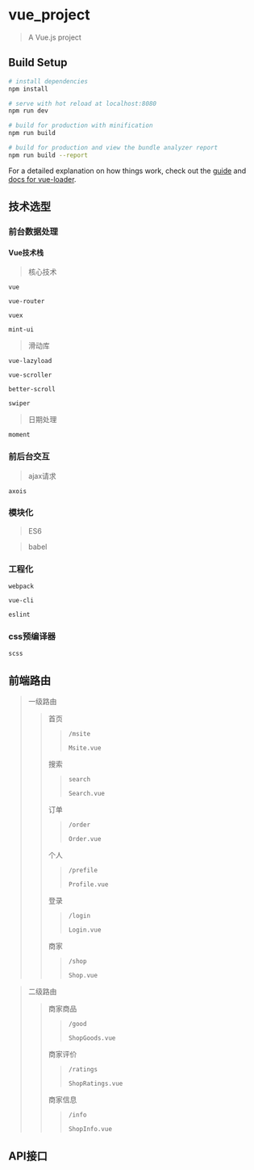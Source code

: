 # vue_project

> A Vue.js project

## Build Setup

``` bash
# install dependencies
npm install

# serve with hot reload at localhost:8080
npm run dev

# build for production with minification
npm run build

# build for production and view the bundle analyzer report
npm run build --report
```

For a detailed explanation on how things work, check out the [guide](http://vuejs-templates.github.io/webpack/) and [docs for vue-loader](http://vuejs.github.io/vue-loader).

## 技术选型

### 前台数据处理

#### Vue技术栈

> 核心技术

`vue`

`vue-router`

`vuex`

`mint-ui`

> 滑动库

`vue-lazyload`

`vue-scroller`

`better-scroll`

`swiper`

> 日期处理

`moment`

### 前后台交互

> ajax请求

`axois`

### 模块化

> ES6

> babel

### 工程化

`webpack`

`vue-cli`

`eslint`

### css预编译器

`scss`

## 前端路由

> 一级路由
>
> > 首页
> >
> > > `/msite`
> > >
> > > `Msite.vue`
> >
> > 搜索
> >
> > > `search`
> > >
> > > `Search.vue`
> >
> > 订单
> >
> > > `/order`
> > >
> > > `Order.vue`
> >
> > 个人
> >
> > > `/prefile`
> > >
> > > `Profile.vue`
> >
> > 登录
> >
> > > `/login`
> > >
> > > `Login.vue`
> >
> > 商家
> >
> > > `/shop`
> > >
> > > `Shop.vue`

> 二级路由
>
> > 商家商品
> >
> > > `/good`
> > >
> > > `ShopGoods.vue`
> >
> > 商家评价
> >
> > > `/ratings`
> > >
> > > `ShopRatings.vue`
> >
> > 商家信息
> >
> > > `/info`
> > >
> > > `ShopInfo.vue`

## API接口

